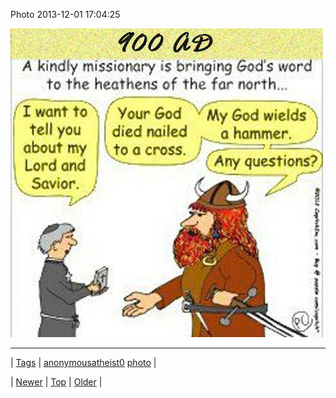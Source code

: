 <!--
title: Photo 2013-12-01 17
date: 2020-06-28T15:27:00.193Z
tags: anonymousatheist0, photo
-->


Photo 2013-12-01 17:04:25

![](68681982688-0.jpg)

<!--BOTTOM-POST-NAVIGATION-->
---

| [Tags](tags.md) | [anonymousatheist0](tag-anonymousatheist0.md) [photo](tag-photo.md) |

| [Newer](68665090651.md) | [Top](index.md) | [Older](68773591557.md) |